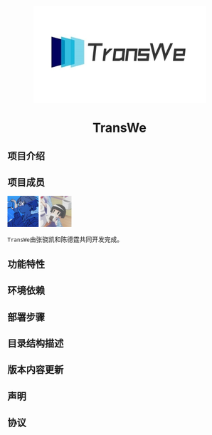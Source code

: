 <div align="center">
    <img src="./pics/icon.jpg" align="center">
</div>



<h1 align = "center">TransWe</h1>



## 项目介绍







## 项目成员

<p>
    <a href="https://github.com/dekrt"><img src="./pics/dekrt.jpg" width="70px" alt="dekrt" border-radius: “”/></a>
    <a href="https://github.com/chendeting88"><img src="./pics/chendeting88.jpg" width="70px" alt="chendeting88" /></a>
</p>

`TransWe`由张骁凯和陈德霆共同开发完成。

## 功能特性





## 环境依赖

## 部署步骤

## 目录结构描述

## 版本内容更新



## 声明



## 协议



